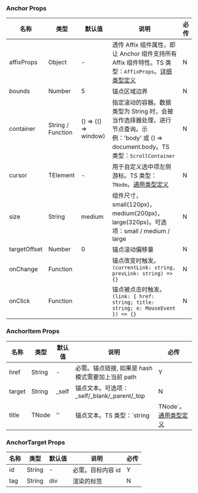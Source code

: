 
### Anchor Props
名称 | 类型 | 默认值 | 说明 | 必传
-- | -- | -- | -- | --
affixProps | Object | - | 透传 Affix 组件属性，即让 Anchor 组件支持所有 Affix 组件特性。TS 类型：`AffixProps`。[详细类型定义](https://github.com/TDesignOteam/tdesign-react/blob/main/src/_type/components/anchor/index.ts) | N
bounds | Number | 5 | 锚点区域边界 | N
container | String / Function | () => (() => window) | 指定滚动的容器。数据类型为 String 时，会被当作选择器处理，进行节点查询。示例：'body' 或 () => document.body。TS 类型：`ScrollContainer` | N
cursor | TElement | - | 用于自定义选中项左侧游标。TS 类型：`TNode`。[通用类型定义](https://github.com/TDesignOteam/tdesign-react/blob/main/src/_type/common.ts) | N
size | String | medium | 组件尺寸，small(120px)，medium(200px)，large(320px)。可选项：small / medium / large | N
targetOffset | Number | 0 | 锚点滚动偏移量 | N
onChange | Function |  | 锚点改变时触发。`(currentLink: string, prevLink: string) => {}` | N
onClick | Function |  | 锚点被点击时触发。`(link: { href: string; title: string; e: MouseEvent }) => {}` | N


### AnchorItem Props
名称 | 类型 | 默认值 | 说明 | 必传
-- | -- | -- | -- | --
href | String | - | 必需。锚点链接, 如果是 hash 模式需要加上当前 path | Y
target | String | _self | 锚点文本。可选项：_self/_blank/_parent/_top | N
title | TNode | '' | 锚点文本。TS 类型：`string | TNode`。[通用类型定义](https://github.com/TDesignOteam/tdesign-react/blob/main/src/_type/common.ts) | N


### AnchorTarget Props
名称 | 类型 | 默认值 | 说明 | 必传
-- | -- | -- | -- | --
id | String | - | 必需。目标内容 id | Y
tag | String | div | 渲染的标签 | N
